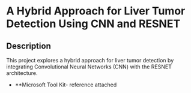 # A Hybrid Approach for Liver Tumor Detection Using CNN and RESNET

## Description
This project explores a hybrid approach for liver tumor detection by integrating Convolutional Neural Networks (CNN) with the RESNET architecture. 


- **Microsoft Tool Kit- reference attached
